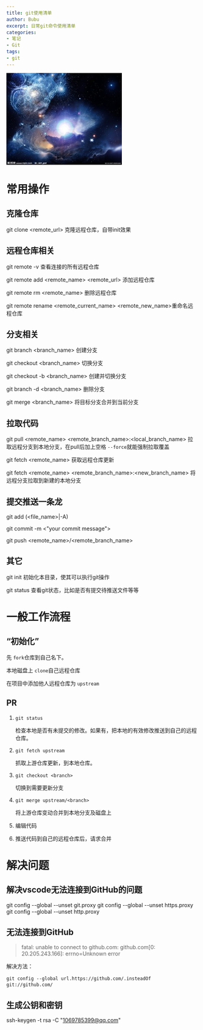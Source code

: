 ```yaml
---
title: git使用清单
author: Bubu
excerpt: 日常git命令使用清单
categories: 
- 笔记
- Git
tags:  
- git
---
```


<img src="/img/assets/avatar.jpg" alt="pic" />

# 常用操作

## 克隆仓库

git clone <remote_url>											克隆远程仓库，自带init效果

## 远程仓库相关

git remote -v																查看连接的所有远程仓库

git remote add <remote_name> <remote_url>	添加远程仓库

git remote rm <remote_name>								删除远程仓库

git remote rename <remote_current_name> <remote_new_name>重命名远程仓库

## 分支相关

git branch <branch_name>	创建分支

git checkout <branch_name>	切换分支

git checkout  -b <branch_name>	创建并切换分支

git branch -d <branch_name> 删除分支

git merge <branch_name> 将目标分支合并到当前分支

## 拉取代码

git pull <remote_name>  <remote_branch_name>:<local_branch_name>	拉取远程分支到本地分支，在pull后加上空格 `--force`就能强制拉取覆盖

git fetch <remote_name> 获取远程仓库更新

git fetch <remote_name> <remote_branch_name>:<new_branch_name> 将远程分支拉取到新建的本地分支

## 提交推送一条龙

git add (<file_name>|-A)

git commit -m <"your commit message">

git push <remote_name>/<remote_branch_name>

## 其它

git init					初始化本目录，使其可以执行git操作

git status				查看git状态，比如是否有提交待推送文件等等

# 一般工作流程

## “初始化”

先 `fork`仓库到自己名下。

本地磁盘上 `clone`自己远程仓库

在项目中添加他人远程仓库为 `upstream`

## PR

1. `git status`

   检查本地是否有未提交的修改。如果有，把本地的有效修改推送到自己的远程仓库。
2. `git fetch upstream`

   抓取上游仓库更新，到本地仓库。
3. `git checkout <branch>`

   切换到需要更新分支
4. `git merge upstream/<branch>`

   将上游仓库变动合并到本地分支及磁盘上
5. 编辑代码
6. 推送代码到自己的远程仓库后，请求合并

# 解决问题

## 解决vscode无法连接到GitHub的问题

git config --global --unset git.proxy
git config --global --unset https.proxy
git config --global --unset http.proxy

## 无法连接到GitHub

>   fatal: unable to connect to github.com:
>   github.com[0: 20.205.243.166]: errno=Unknown error

解决方法：

```
git config --global url.https://github.com/.insteadOf git://github.com/
```

## 生成公钥和密钥

ssh-keygen -t rsa -C "1069785399@qq.com"
